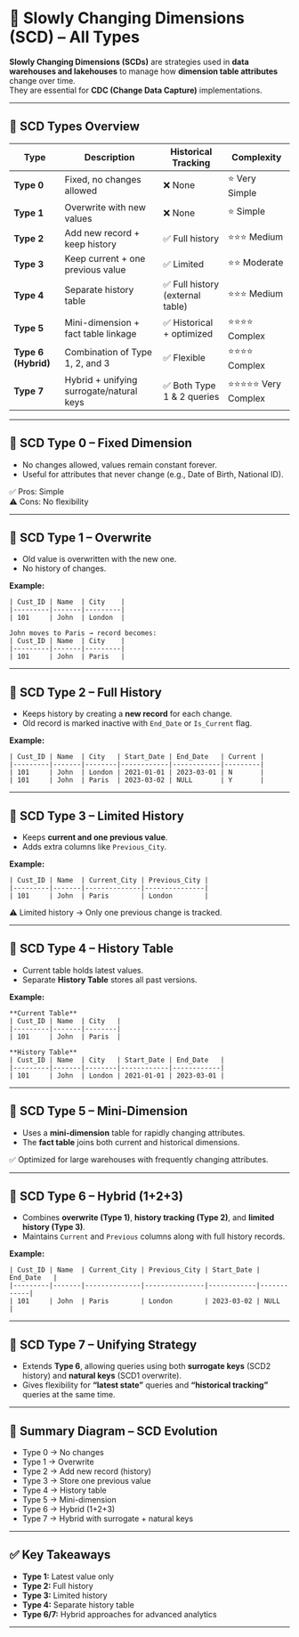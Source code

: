 # 🧩 Slowly Changing Dimensions (SCD) – All Types

**Slowly Changing Dimensions (SCDs)** are strategies used in **data warehouses and lakehouses** to manage how **dimension table attributes** change over time.  
They are essential for **CDC (Change Data Capture)** implementations.

---

## 📌 **SCD Types Overview**

| Type | Description | Historical Tracking | Complexity |
|------|-------------|---------------------|------------|
| **Type 0** | Fixed, no changes allowed | ❌ None | ⭐ Very Simple |
| **Type 1** | Overwrite with new values | ❌ None | ⭐ Simple |
| **Type 2** | Add new record + keep history | ✅ Full history | ⭐⭐⭐ Medium |
| **Type 3** | Keep current + one previous value | ✅ Limited | ⭐⭐ Moderate |
| **Type 4** | Separate history table | ✅ Full history (external table) | ⭐⭐⭐ Medium |
| **Type 5** | Mini-dimension + fact table linkage | ✅ Historical + optimized | ⭐⭐⭐⭐ Complex |
| **Type 6 (Hybrid)** | Combination of Type 1, 2, and 3 | ✅ Flexible | ⭐⭐⭐⭐ Complex |
| **Type 7** | Hybrid + unifying surrogate/natural keys | ✅ Both Type 1 & 2 queries | ⭐⭐⭐⭐⭐ Very Complex |

---

## 🔹 **SCD Type 0 – Fixed Dimension**
- No changes allowed, values remain constant forever.
- Useful for attributes that never change (e.g., Date of Birth, National ID).

✅ Pros: Simple  
⚠️ Cons: No flexibility

---

## 🔹 **SCD Type 1 – Overwrite**
- Old value is overwritten with the new one.
- No history of changes.

**Example:**
``` 
| Cust_ID | Name  | City    |
|---------|-------|---------|
| 101     | John  | London  |

John moves to Paris → record becomes:
| Cust_ID | Name  | City    |
|---------|-------|---------|
| 101     | John  | Paris   |
```
---

## 🔹 **SCD Type 2 – Full History**
- Keeps history by creating a **new record** for each change.
- Old record is marked inactive with `End_Date` or `Is_Current` flag.

**Example:**
```
| Cust_ID | Name  | City   | Start_Date | End_Date   | Current |
|---------|-------|--------|------------|------------|---------|
| 101     | John  | London | 2021-01-01 | 2023-03-01 | N       |
| 101     | John  | Paris  | 2023-03-02 | NULL       | Y       |
```
---

## 🔹 **SCD Type 3 – Limited History**
- Keeps **current and one previous value**.
- Adds extra columns like `Previous_City`.

**Example:**
```
| Cust_ID | Name  | Current_City | Previous_City |
|---------|-------|--------------|---------------|
| 101     | John  | Paris        | London        |
```

⚠️ Limited history → Only one previous change is tracked.

---

## 🔹 **SCD Type 4 – History Table**
- Current table holds latest values.  
- Separate **History Table** stores all past versions.

**Example:**

```
**Current Table**
| Cust_ID | Name  | City   |
|---------|-------|--------|
| 101     | John  | Paris  |

**History Table**
| Cust_ID | Name  | City   | Start_Date | End_Date   |
|---------|-------|--------|------------|------------|
| 101     | John  | London | 2021-01-01 | 2023-03-01 |

```
---

## 🔹 **SCD Type 5 – Mini-Dimension**
- Uses a **mini-dimension** table for rapidly changing attributes.  
- The **fact table** joins both current and historical dimensions.

✅ Optimized for large warehouses with frequently changing attributes.

---

## 🔹 **SCD Type 6 – Hybrid (1+2+3)**
- Combines **overwrite (Type 1)**, **history tracking (Type 2)**, and **limited history (Type 3)**.  
- Maintains `Current` and `Previous` columns along with full history records.

**Example:**
```
| Cust_ID | Name  | Current_City | Previous_City | Start_Date | End_Date   |
|---------|-------|--------------|---------------|------------|------------|
| 101     | John  | Paris        | London        | 2023-03-02 | NULL       |
```
---

## 🔹 **SCD Type 7 – Unifying Strategy**
- Extends **Type 6**, allowing queries using both **surrogate keys** (SCD2 history) and **natural keys** (SCD1 overwrite).
- Gives flexibility for **“latest state”** queries and **“historical tracking”** queries at the same time.

---

## 🔹 Summary Diagram – SCD Evolution
* Type 0 → No changes
* Type 1 → Overwrite
* Type 2 → Add new record (history)
* Type 3 → Store one previous value
* Type 4 → History table
* Type 5 → Mini-dimension
* Type 6 → Hybrid (1+2+3)
* Type 7 → Hybrid with surrogate + natural keys
---

## ✅ Key Takeaways
- **Type 1:** Latest value only  
- **Type 2:** Full history  
- **Type 3:** Limited history  
- **Type 4:** Separate history table  
- **Type 6/7:** Hybrid approaches for advanced analytics  

---